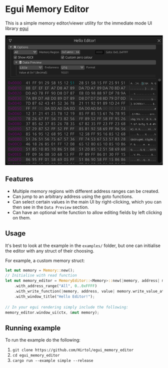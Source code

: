 # Egui Memory Editor
This is a simple memory editor/viewer utility for the immediate mode UI library [egui](https://crates.io/crates/egui)

![screenshot](./assets/main_screenshot.png)

## Features
* Multiple memory regions with different address ranges can be created.
* Can jump to an arbitrary address using the goto functions.
* Can select certain values in the main UI by right-clicking, which you can then see in the `Data Preview` section.
* Can have an optional write function to allow editing fields by left clicking on them.

## Usage
It's best to look at the example in the `examples/` folder, but one can initialise the editor with any struct of their choosing.

For example, a custom memory struct:
```rust
let mut memory = Memory::new();
// Initialise with read function
let mut memory_editor = MemoryEditor::<Memory>::new(|memory, address| memory.read_value_at(address))
    .with_address_range("All", 0..0xFFFF)
    .with_write_function(|memory, address, value| memory.write_value_at(address, value))
    .with_window_title("Hello Editor!");

// In your egui rendering simply include the following:
memory_editor.window_ui(ctx, &mut memory);
```

## Running example
To run the example do the following:

1. `git clone https://github.com/Hirtol/egui_memory_editor`
2. `cd egui_memory_editor`
3. `cargo run --example simple --release`